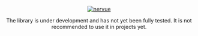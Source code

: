 <p align="center">    
<a href="https://github.com/wiseadme/nervue">
<img src="https://i.ibb.co/N3pMDjL/nervue.png" alt="nervue">
</a>
</p>
<p align="center">The library is under development and has not yet been fully tested. It is not recommended to use it in projects yet.</p>
